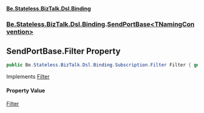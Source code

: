 #### [Be.Stateless.BizTalk.Dsl.Binding](README.md 'README')
### [Be.Stateless.BizTalk.Dsl.Binding](Be.Stateless.BizTalk.Dsl.Binding.md 'Be.Stateless.BizTalk.Dsl.Binding').[SendPortBase&lt;TNamingConvention&gt;](SendPortBase_TNamingConvention_.md 'Be.Stateless.BizTalk.Dsl.Binding.SendPortBase<TNamingConvention>')

## SendPortBase<TNamingConvention>.Filter Property

```csharp
public Be.Stateless.BizTalk.Dsl.Binding.Subscription.Filter Filter { get; set; }
```

Implements [Filter](ISendPort_TNamingConvention_.Filter.md 'Be.Stateless.BizTalk.Dsl.Binding.ISendPort<TNamingConvention>.Filter')

#### Property Value
[Filter](Filter.md 'Be.Stateless.BizTalk.Dsl.Binding.Subscription.Filter')